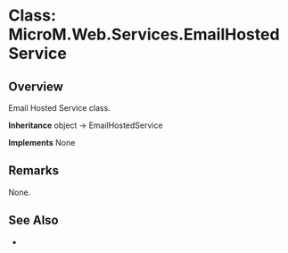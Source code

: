 # Class: MicroM.Web.Services.EmailHostedService
## Overview
Email Hosted Service class.

**Inheritance**
object -> EmailHostedService

**Implements**
None

## Remarks
None.

## See Also
-
